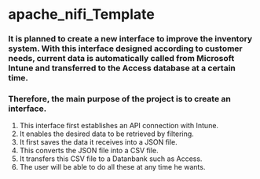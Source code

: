 # apache_nifi_Template
### It is planned to create a new interface to improve the inventory system. With this interface designed according to customer needs, current data is automatically called from Microsoft Intune and transferred to the Access database at a certain time.
### Therefore, the main purpose of the project is to create an interface.
1. This interface first establishes an API connection with Intune.
2. It enables the desired data to be retrieved by filtering.
3. It first saves the data it receives into a JSON file.
4. This converts the JSON file into a CSV file.
5. It transfers this CSV file to a Datanbank such as Access.
6. The user will be able to do all these at any time he wants.
